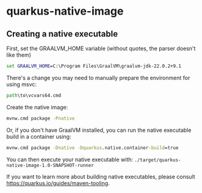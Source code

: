 # quarkus-native-image

## Creating a native executable

First, set the GRAALVM_HOME variable (without quotes, the parser doesn't like them)

```cmd
set GRAALVM_HOME=C:\Program Files\GraalVM\graalvm-jdk-22.0.2+9.1
```

There's a change you may need to manually prepare the environment for using msvc:

```cmd
path\to\vcvars64.cmd
```

Create the native image:

```cmd
mvnw.cmd package -Pnative
```

Or, if you don't have GraalVM installed, you can run the native executable build in a container using:

```cmd
mvnw.cmd package -Dnative -Dquarkus.native.container-build=true
```

You can then execute your native executable with: `./target/quarkus-native-image-1.0-SNAPSHOT-runner`

If you want to learn more about building native executables, please consult <https://quarkus.io/guides/maven-tooling>.

